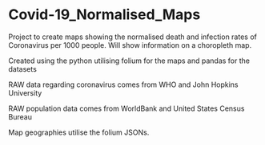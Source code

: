 # Covid-19_Normalised_Maps

Project to create maps showing the normalised death and infection rates of Coronavirus per 1000 people. Will show information on a choropleth map.

Created using the python utilising folium for the maps and pandas for the datasets

RAW data regarding coronavirus comes from WHO and John Hopkins University

RAW population data comes from WorldBank and United States Census Bureau

Map geographies utilise the folium JSONs.
